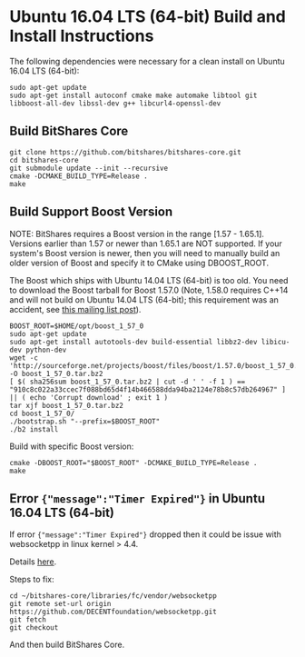 # Ubuntu 16.04 LTS (64-bit) Build and Install Instructions
The following dependencies were necessary for a clean install on Ubuntu 16.04 LTS (64-bit):

    sudo apt-get update
    sudo apt-get install autoconf cmake make automake libtool git libboost-all-dev libssl-dev g++ libcurl4-openssl-dev

## Build BitShares Core

    git clone https://github.com/bitshares/bitshares-core.git
    cd bitshares-core
    git submodule update --init --recursive
    cmake -DCMAKE_BUILD_TYPE=Release .
    make 

## Build Support Boost Version
NOTE: BitShares requires a Boost version in the range [1.57 - 1.65.1]. Versions earlier than 1.57 or newer than 1.65.1 are NOT supported. If your system's Boost version is newer, then you will need to manually build an older version of Boost and specify it to CMake using DBOOST_ROOT.

The Boost which ships with Ubuntu 14.04 LTS (64-bit) is too old.  You need to download the Boost tarball for Boost 1.57.0
(Note, 1.58.0 requires C++14 and will not build on Ubuntu 14.04 LTS (64-bit); this requirement was an accident, see [this mailing list post](http://boost.2283326.n4.nabble.com/1-58-1-bugfix-release-necessary-td4674686.html)).

    BOOST_ROOT=$HOME/opt/boost_1_57_0
    sudo apt-get update
    sudo apt-get install autotools-dev build-essential libbz2-dev libicu-dev python-dev
    wget -c 'http://sourceforge.net/projects/boost/files/boost/1.57.0/boost_1_57_0.tar.bz2/download' -O boost_1_57_0.tar.bz2
    [ $( sha256sum boost_1_57_0.tar.bz2 | cut -d ' ' -f 1 ) == "910c8c022a33ccec7f088bd65d4f14b466588dda94ba2124e78b8c57db264967" ] || ( echo 'Corrupt download' ; exit 1 )
    tar xjf boost_1_57_0.tar.bz2
    cd boost_1_57_0/
    ./bootstrap.sh "--prefix=$BOOST_ROOT"
    ./b2 install

Build with specific Boost version:

    cmake -DBOOST_ROOT="$BOOST_ROOT" -DCMAKE_BUILD_TYPE=Release .
    make

## Error `{"message":"Timer Expired"}` in Ubuntu 16.04 LTS (64-bit) 
 
If error `{"message":"Timer Expired"}` dropped then it could be issue with websocketpp in linux kernel > 4.4.

Details [here](https://github.com/DECENTfoundation/DECENT-Network/issues/194).
 
Steps to fix:

    cd ~/bitshares-core/libraries/fc/vendor/websocketpp
    git remote set-url origin https://github.com/DECENTfoundation/websocketpp.git
    git fetch
    git checkout 

And then build BitShares Core.
